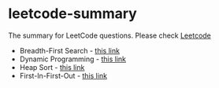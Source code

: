 # leetcode-summary
The summary for LeetCode questions. Please check [Leetcode](https://leetcode.com/)

* Breadth-First Search - [this link](./bfs/README.md)
* Dynamic Programming - [this link](./dp/README.md)
* Heap Sort - [this link](./heap/README.md)
* First-In-First-Out - [this link](./fifo/README.md)
